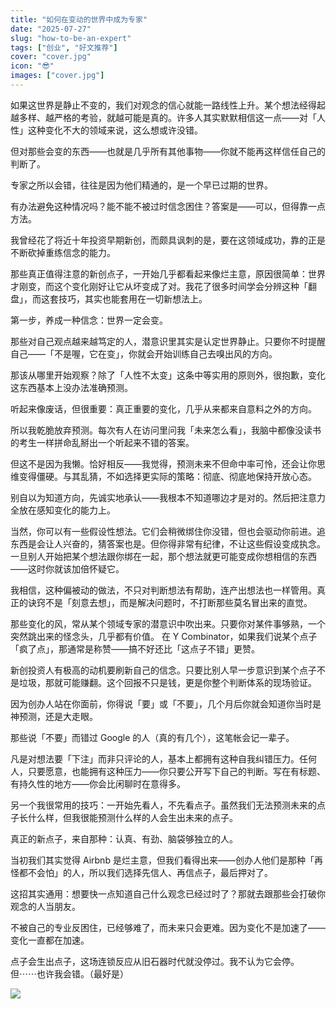 ```yaml
---
title: "如何在变动的世界中成为专家"
date: "2025-07-27"
slug: "how-to-be-an-expert"
tags: ["创业", "好文推荐"]
cover: "cover.jpg"
icon: "😎"
images: ["cover.jpg"]
---
```

如果这世界是静止不变的，我们对观念的信心就能一路线性上升。某个想法经得起越多样、越严格的考验，就越可能是真的。许多人其实默默相信这一点——对「人性」这种变化不大的领域来说，这么想或许没错。



但对那些会变的东西——也就是几乎所有其他事物——你就不能再这样信任自己的判断了。



专家之所以会错，往往是因为他们精通的，是一个早已过期的世界。



有办法避免这种情况吗？能不能不被过时信念困住？答案是——可以，但得靠一点方法。



我曾经花了将近十年投资早期新创，而颇具讽刺的是，要在这领域成功，靠的正是不断砍掉重练信念的能力。



那些真正值得注意的新创点子，一开始几乎都看起来像烂主意，原因很简单：世界才刚变，而这个变化刚好让它从坏变成了对。我花了很多时间学会分辨这种「翻盘」，而这套技巧，其实也能套用在一切新想法上。



第一步，养成一种信念：世界一定会变。



那些对自己观点越来越笃定的人，潜意识里其实是认定世界静止。只要你不时提醒自己——「不是喔，它在变」，你就会开始训练自己去嗅出风的方向。



那该从哪里开始观察？除了「人性不太变」这条中等实用的原则外，很抱歉，变化这东西基本上没办法准确预测。



听起来像废话，但很重要：真正重要的变化，几乎从来都来自意料之外的方向。



所以我乾脆放弃预测。每次有人在访问里问我「未来怎么看」，我脑中都像没读书的考生一样拼命乱掰出一个听起来不错的答案。



但这不是因为我懒。恰好相反——我觉得，预测未来不但命中率可怜，还会让你思维变得僵硬。与其乱猜，不如选择更实际的策略：彻底、彻底地保持开放心态。



别自以为知道方向，先诚实地承认——我根本不知道哪边才是对的。然后把注意力全放在感知变化的能力上。



当然，你可以有一些假设性想法。它们会稍微绑住你没错，但也会驱动你前进。追东西是会让人兴奋的，猜答案也是。但你得非常有纪律，不让这些假设变成执念。
一旦别人开始把某个想法跟你绑在一起，那个想法就更可能变成你想相信的东西——这时你就该加倍怀疑它。



我相信，这种偏被动的做法，不只对判断想法有帮助，连产出想法也一样管用。真正的诀窍不是「刻意去想」，而是解决问题时，不打断那些莫名冒出来的直觉。



那些变化的风，常从某个领域专家的潜意识中吹出来。只要你对某件事够熟，一个突然跳出来的怪念头，几乎都有价值。
在 Y Combinator，如果我们说某个点子「疯了点」，那通常是称赞——搞不好还比「这点子不错」更赞。



新创投资人有极高的动机要刷新自己的信念。只要比别人早一步意识到某个点子不是垃圾，那就可能赚翻。这个回报不只是钱，更是你整个判断体系的现场验证。



因为创办人站在你面前，你得说「要」或「不要」，几个月后你就会知道你当时是神预测，还是大走眼。



那些说「不要」而错过 Google 的人（真的有几个），这笔帐会记一辈子。



凡是对想法要「下注」而非只评论的人，基本上都拥有这种自我纠错压力。任何人，只要愿意，也能拥有这种压力——你只要公开写下自己的判断。写在有标题、有持久性的地方——你会比闲聊时在意得多。



另一个我很常用的技巧：一开始先看人，不先看点子。虽然我们无法预测未来的点子长什么样，但我很能预测什么样的人会生出未来的点子。



真正的新点子，来自那种：认真、有劲、脑袋够独立的人。



当初我们其实觉得 Airbnb 是烂主意，但我们看得出来——创办人他们是那种「再怪都不会怕」的人，所以我们选择先信人、再信点子，最后押对了。



这招其实通用：想要快一点知道自己什么观念已经过时了？那就去跟那些会打破你观念的人当朋友。



不被自己的专业反困住，已经够难了，而未来只会更难。因为变化不是加速了——变化一直都在加速。



点子会生出点子，这场连锁反应从旧石器时代就没停过。我不认为它会停。
但⋯⋯也许我会错。（最好是）




![](https://prod-files-secure.s3.us-west-2.amazonaws.com/112d0858-5090-4d34-a606-b75eb8d65fd2/46476355-9cf3-4e99-9b7a-3531bc426380/1000202064.png?X-Amz-Algorithm=AWS4-HMAC-SHA256&X-Amz-Content-Sha256=UNSIGNED-PAYLOAD&X-Amz-Credential=ASIAZI2LB4663KST665J%2F20250821%2Fus-west-2%2Fs3%2Faws4_request&X-Amz-Date=20250821T033637Z&X-Amz-Expires=3600&X-Amz-Security-Token=IQoJb3JpZ2luX2VjEJv%2F%2F%2F%2F%2F%2F%2F%2F%2F%2FwEaCXVzLXdlc3QtMiJGMEQCIBWhMRK795u9Y0iOUj0aJt9Xvl%2Fa205eNUxsZqiQvPx6AiBu52dA514NydSd%2B87sUrnDxGZzvPQe3IvkfUTr%2Fv1v%2FiqIBAjj%2F%2F%2F%2F%2F%2F%2F%2F%2F%2F8BEAAaDDYzNzQyMzE4MzgwNSIMy2As4cv%2Fu6%2FdGkVfKtwDPB0%2FrnugeB443Z29MmycOEGSOz9xl3t7km%2Fh4DoQu0igEDNxEn51iT3GMcQgFUOIF%2BLLh%2B0vfQHvnJYy51rPYtghum329PpzcCufGbpbJ2hCeIjQU8d629M833Mg%2BylI3%2FmZFuyOhPDQPSkbxciWsX5or1PZaCokCXfigE92y2HhqVFfzuRtd3bGimxrsYh%2BJ1lib87vLbxYtSMGiGaAVJXAcj67KSDvmDoqCcdSsq2%2FlAz%2FQrH5zEyxPUJbdKCdHA0SRz0aqdkw0jxhUu3iKYWIorAEA3sxrm42mKNtvdykIPOF2lkrxORAzQ7tjA8qcl8kU6I5KHJt%2BuAfJcdE8gWMngbLfR4qRxTvyMx05MIEyxSVSqUOWFySyHFqUFV5KDBOcYOwCLwzyEIC5UzAM9UW5awjJI%2BuOOau5bQowJKfxOOYnWUeqtPOLnQA21YzajqhPYfSttgiV20OqtMlZ2cmlVw2O6yESCkkKmNfsIloKOHpeSysMnMDj4J616qm9oPcNZB%2BESMOdvymAj%2Bq2kvOvIV2eM2tlJ%2BWsyzlZOvrlOg5F%2BPkaIN55dNkFV0z9GHK5CPOInL4KSyvByPQUjYfiuyYiHuA1Q6n%2F9djxlyb5OFdTi5EN9TjX3Iw4YWaxQY6pgEGhP64kK9AgNlCQm6ncXqOrlt4s5F88n4DynRY30WGn5jk0RVd3AO7FsS4eyYrwiMtWn1C%2FrWV29A%2Bz9EU4xA4K0TLgghJmZ2GSDod9fF%2FvXLb9b%2Fu1vfOty3njvwBTBNaimaJ0jwLW1RaN7vzQEh82WpR9gkNrAFTObTKI7pBhI0pWzPf8aGahgCLZhESubbIH1v4Xus3kSv97pl0xd58RvfK3%2FC9&X-Amz-Signature=f3b6d2ec13dcd3b5e62f44c61bcf26c348ab9a1ec5105f7acd370fb7627850bb&X-Amz-SignedHeaders=host&x-amz-checksum-mode=ENABLED&x-id=GetObject)

